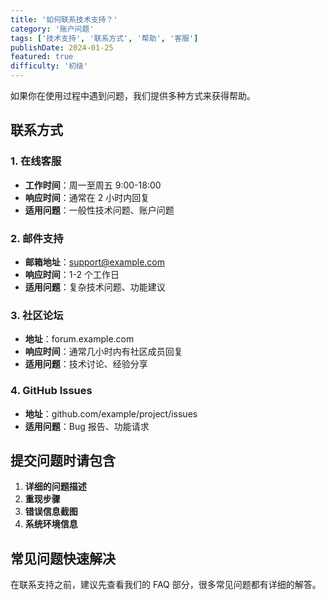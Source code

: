 ```yaml
---
title: '如何联系技术支持？'
category: '账户问题'
tags: ['技术支持', '联系方式', '帮助', '客服']
publishDate: 2024-01-25
featured: true
difficulty: '初级'
---
```


如果你在使用过程中遇到问题，我们提供多种方式来获得帮助。

## 联系方式

### 1. 在线客服
- **工作时间**：周一至周五 9:00-18:00
- **响应时间**：通常在 2 小时内回复
- **适用问题**：一般性技术问题、账户问题

### 2. 邮件支持
- **邮箱地址**：support@example.com
- **响应时间**：1-2 个工作日
- **适用问题**：复杂技术问题、功能建议

### 3. 社区论坛
- **地址**：forum.example.com
- **响应时间**：通常几小时内有社区成员回复
- **适用问题**：技术讨论、经验分享

### 4. GitHub Issues
- **地址**：github.com/example/project/issues
- **适用问题**：Bug 报告、功能请求

## 提交问题时请包含

1. **详细的问题描述**
2. **重现步骤**
3. **错误信息截图**
4. **系统环境信息**

## 常见问题快速解决

在联系支持之前，建议先查看我们的 FAQ 部分，很多常见问题都有详细的解答。